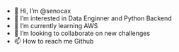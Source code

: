 - 👋 Hi, I’m @senocax
- 👀 I’m interested in Data Enginner and Python Backend
- 🌱 I’m currently learning AWS
- 💞️ I’m looking to collaborate on new challenges
- 📫 How to reach me Github

<!---
senocax/senocax is a ✨ special ✨ repository because its `README.md` (this file) appears on your GitHub profile.
You can click the Preview link to take a look at your changes.
--->
